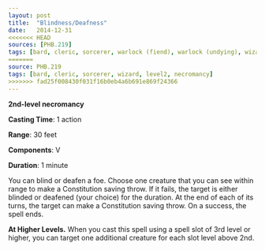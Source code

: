 ```yaml
---
layout: post
title:  "Blindness/Deafness"
date:   2014-12-31
<<<<<<< HEAD
sources: [PHB.219]
tags: [bard, cleric, sorcerer, warlock (fiend), warlock (undying), wizard, level2, necromancy]
=======
source: PHB.219
tags: [bard, cleric, sorcerer, wizard, level2, necromancy]
>>>>>>> fad25f008430f031f16b0eb4a6b691e869f24366
---
```


**2nd-level necromancy**

**Casting Time**: 1 action

**Range**: 30 feet

**Components**: V

**Duration**: 1 minute

You can blind or deafen a foe. Choose one creature that you can see within range to make a Constitution saving throw. If it fails, the target is either blinded or deafened (your choice) for the duration. At the end of each of its turns, the target can make a Constitution saving throw. On a success, the spell ends.

**At Higher Levels.** When you cast this spell using a spell slot of 3rd level or higher, you can target one additional creature for each slot level above 2nd.
